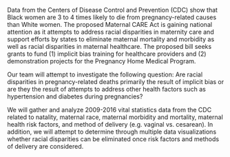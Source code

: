 Data from the Centers of Disease Control and Prevention (CDC) show that Black women are 3 to 4 times likely to die from pregnancy-related causes than White women. The proposed Maternal CARE Act is gaining national attention as it attempts to address racial disparities in maternity care and support efforts by states to eliminate maternal mortality and morbidity as well as racial disparities in maternal healthcare. The proposed bill seeks grants to fund (1) implicit bias training for healthcare providers and (2) demonstration projects for the Pregnancy Home Medical Program.

Our team will attempt to investigate the following question: Are racial disparities in pregnancy-related deaths primarily the result of implicit bias or are they the result of attempts to address other health factors such as hypertension and diabetes during pregnancies?

We will gather and analyze 2009-2016 vital statistics data from the CDC related to natality, maternal race, maternal morbidity and mortality, maternal health risk factors, and method of delivery (e.g. vaginal vs. cesarean). In addition, we will attempt to determine through multiple data visualizations whether racial disparities can be eliminated once risk factors and methods of delivery are considered.
